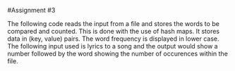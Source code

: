 #Assignment #3

The following code reads the input from a file and stores the words to be compared and counted. This is done with the use of hash maps. It stores data in (key, value) pairs. The word frequency is displayed in lower case. The following input used is lyrics to a song and the output would show a number followed by the word showing the number of occurences within the file. 

